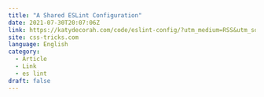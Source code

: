 ```yaml
---
title: "A Shared ESLint Configuration"
date: 2021-07-30T20:07:06Z
link: https://katydecorah.com/code/eslint-config/?utm_medium=RSS&utm_source=news.12bit.vn
site: css-tricks.com
language: English
category:
  - Article
  - Link
  - es lint
draft: false
---
```

